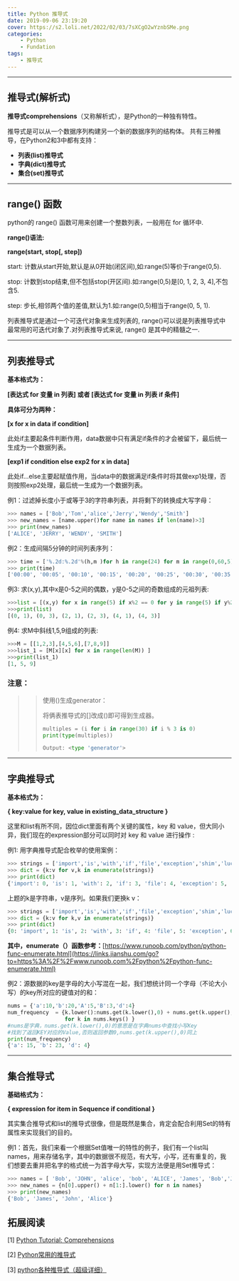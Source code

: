 ```yaml
---
title: Python 推导式
date: 2019-09-06 23:19:20
cover: https://s2.loli.net/2022/02/03/7sXCgO2wYznbSMe.png
categories:
	- Python
	- Fundation
tags:
	- 推导式	
---
```


------

## 推导式(解析式)

**推导式comprehensions**（又称解析式），是Python的一种独有特性。

推导式是可以从一个数据序列构建另一个新的数据序列的结构体。 共有三种推导，在Python2和3中都有支持：

- **列表(list)推导式**
- **字典(dict)推导式**
- **集合(set)推导式**

<!--more-->

------

## range() 函数

python的 range() 函数可用来创建一个整数列表，一般用在 for 循环中.

**range()语法:**  

**range(start, stop[, step])**

start:	计数从start开始,默认是从0开始(闭区间),如:range(5)等价于range(0,5).

stop:	计数到stop结束,但不包括stop(开区间).如:range(0,5)是[0, 1, 2, 3, 4],不包含5.

step:	步长,相邻两个值的差值,默认为1.如:range(0,5)相当于range(0, 5, 1).

列表推导式是通过一个可迭代对象来生成列表的, range()可以说是列表推导式中最常用的可迭代对象了.对列表推导式来说, range() 是其中的精髓之一.

------

## 列表推导式

**基本格式为：**

**[表达式 for 变量 in 列表] 或者   [表达式 for 变量 in 列表 if 条件]**

 **具体可分为两种：**

 **[x for x in data if condition]**

此处if主要起条件判断作用，data数据中只有满足if条件的才会被留下，最后统一生成为一个数据列表。

**[exp1 if condition else exp2 for x in data]**

此处if...else主要起赋值作用，当data中的数据满足if条件时将其做exp1处理，否则按照exp2处理，最后统一生成为一个数据列表。

 例1：过滤掉长度小于或等于3的字符串列表，并将剩下的转换成大写字母：

```python
>>> names = ['Bob','Tom','alice','Jerry','Wendy','Smith']
>>> new_names = [name.upper()for name in names if len(name)>3]
>>> print(new_names)
['ALICE', 'JERRY', 'WENDY', 'SMITH']
```

例2：生成间隔5分钟的时间列表序列：

```python
>>> time = ['%.2d:%.2d'%(h,m )for h in range(24) for m in range(0,60,5) ]
>>> print(time)
['00:00', '00:05', '00:10', '00:15', '00:20', '00:25', '00:30', '00:35', '00:40', '00:45', '00:50', '00:55', '01:00', '01:05', '01:10', '01:15', '01:20', '01:25', '01:30', '01:35', '01:40', '01:45', '01:50', '01:55', '02:00', '02:05', '02:10', '02:15', '02:20', '02:25', '02:30', '02:35', '02:40', '02:45', '02:50', '02:55', '03:00', '03:05', '03:10', '03:15', '03:20', '03:25', '03:30', '03:35', '03:40', '03:45', '03:50', '03:55', '04:00', '04:05', '04:10', '04:15', '04:20', '04:25', '04:30', '04:35', '04:40', '04:45', '04:50', '04:55', '05:00', '05:05', '05:10', '05:15', '05:20', '05:25', '05:30', '05:35', '05:40', '05:45', '05:50', '05:55', '06:00', '06:05', '06:10', '06:15', '06:20', '06:25', '06:30', '06:35', '06:40', '06:45', '06:50', '06:55', '07:00', '07:05', '07:10', '07:15', '07:20', '07:25', '07:30', '07:35', '07:40', '07:45', '07:50', '07:55', '08:00', '08:05', '08:10', '08:15', '08:20', '08:25', '08:30', '08:35', '08:40', '08:45', '08:50', '08:55', '09:00', '09:05', '09:10', '09:15', '09:20', '09:25', '09:30', '09:35', '09:40', '09:45', '09:50', '09:55', '10:00', '10:05', '10:10', '10:15', '10:20', '10:25', '10:30', '10:35', '10:40', '10:45', '10:50', '10:55', '11:00', '11:05', '11:10', '11:15', '11:20', '11:25', '11:30', '11:35', '11:40', '11:45', '11:50', '11:55', '12:00', '12:05', '12:10', '12:15', '12:20', '12:25', '12:30', '12:35', '12:40', '12:45', '12:50', '12:55', '13:00', '13:05', '13:10', '13:15', '13:20', '13:25', '13:30', '13:35', '13:40', '13:45', '13:50', '13:55', '14:00', '14:05', '14:10', '14:15', '14:20', '14:25', '14:30', '14:35', '14:40', '14:45', '14:50', '14:55', '15:00', '15:05', '15:10', '15:15', '15:20', '15:25', '15:30', '15:35', '15:40', '15:45', '15:50', '15:55', '16:00', '16:05', '16:10', '16:15', '16:20', '16:25', '16:30', '16:35', '16:40', '16:45', '16:50', '16:55', '17:00', '17:05', '17:10', '17:15', '17:20', '17:25', '17:30', '17:35', '17:40', '17:45', '17:50', '17:55', '18:00', '18:05', '18:10', '18:15', '18:20', '18:25', '18:30', '18:35', '18:40', '18:45', '18:50', '18:55', '19:00', '19:05', '19:10', '19:15', '19:20', '19:25', '19:30', '19:35', '19:40', '19:45', '19:50', '19:55', '20:00', '20:05', '20:10', '20:15', '20:20', '20:25', '20:30', '20:35', '20:40', '20:45', '20:50', '20:55', '21:00', '21:05', '21:10', '21:15', '21:20', '21:25', '21:30', '21:35', '21:40', '21:45', '21:50', '21:55', '22:00', '22:05', '22:10', '22:15', '22:20', '22:25', '22:30', '22:35', '22:40', '22:45', '22:50', '22:55', '23:00', '23:05', '23:10', '23:15', '23:20', '23:25', '23:30', '23:35', '23:40', '23:45', '23:50', '23:55']
```

例3: 求(x,y),其中x是0-5之间的偶数，y是0-5之间的奇数组成的元祖列表:

```python
>>>list = [(x,y) for x in range(5) if x%2 == 0 for y in range(5) if y%2 == 1]
>>>print(list)
[(0, 1), (0, 3), (2, 1), (2, 3), (4, 1), (4, 3)]
```

例4: 求M中斜线1,5,9组成的列表:

```python
>>>M = [[1,2,3],[4,5,6],[7,8,9]]
>>>list_1 = [M[x][x] for x in range(len(M)) ]
>>>print(list_1)
[1, 5, 9]
```

### 注意：

> > 使用()生成generator：
> >
> > 将俩表推导式的[]改成()即可得到生成器。
> >
> > ```python
> > multiples = (i for i in range(30) if i % 3 is 0)
> > print(type(multiples))
> > 
> > Output: <type 'generator'>
> > ```

------

## 字典推导式

**基本格式为：**

**{ key:value for key, value in existing_data_structure }**

 这里和list有所不同，因位dict里面有两个关键的属性，key 和 value，但大同小异，我们现在的expression部分可以同时对 key 和 value 进行操作 :

 例1: 用字典推导式配合枚举的使用案例：

```python
>>> strings = ['import','is','with','if','file','exception','shim','lucy']
>>> dict = {k:v for v,k in enumerate(strings)}
>>> print(dict)
{'import': 0, 'is': 1, 'with': 2, 'if': 3, 'file': 4, 'exception': 5, 'shim': 6, 'lucy': 7}
```

上题的k是字符串，v是序列。如果我们更换k v：

```python
>>> strings = ['import','is','with','if','file','exception','shim','lucy']
>>> dict = {k:v for k,v in enumerate(strings)}
>>> print(dict)
{0: 'import', 1: 'is', 2: 'with', 3: 'if', 4: 'file', 5: 'exception', 6: 'shim', 7: 'lucy'}
```

 **其中，enumerate（）函数参考：**[https://www.runoob.com/python/python-func-enumerate.html](https://links.jianshu.com/go?to=https%3A%2F%2Fwww.runoob.com%2Fpython%2Fpython-func-enumerate.html)

例2：源数据的key是字母的大小写混在一起，我们想统计同一个字母（不论大小写）的key所对应的键值对的和：

```python
nums = {'a':10,'b':20,'A':5,'B':3,'d':4}
num_frequency  = {k.lower():nums.get(k.lower(),0) + nums.get(k.upper(),0)
                  for k in nums.keys() }
#nums是字典，nums.get(k.lower(),0)的意思是在字典nums中查找小写Key
#找到了返回KEY对应的Value,否则返回参数0,nums.get(k.upper(),0)同上
print(num_frequency)
{'a': 15, 'b': 23, 'd': 4}
```

------

## 集合推导式

**基础格式为：**

**{ expression for item in Sequence if conditional }**

 其实集合推导式和list的推导式很像，但是既然是集合，肯定会配合利用Set的特有属性来实现我们的目的。

例1：首先，我们来看一个根据Set值唯一的特性的例子，我们有一个list叫names，用来存储名字，其中的数据很不规范，有大写，小写，还有重复的，我们想要去重并把名字的格式统一为首字母大写，实现方法便是用Set推导式：

```python
>>> names = [ 'Bob', 'JOHN', 'alice', 'bob', 'ALICE', 'James', 'Bob','JAMES','jAMeS' ]
>>> new_names = {n[0].upper() + n[1:].lower() for n in names}
>>> print(new_names)
{'Bob', 'James', 'John', 'Alice'}
```



## 拓展阅读

[1] [Python Tutorial: Comprehensions](https://www.airpair.com/python/posts/python-comprehension-syntax)

[2] [Python常用的推导式](https://mp.weixin.qq.com/s?src=11&timestamp=1567785751&ver=1836&signature=GxW-PlO0utKuA76I6jg23WwqFXL5kI71lf9SoReUx-CJ613gpRwNtGiL0rXi0LeX2YIWM0KHVrxpbE3*tt6jrF3MvL6yLe3yQmWiF7bdXyyWjfXqVwt7VnZ2QPE-0-s0&new=1)

[3] [python各种推导式（超级详细）](https://www.jianshu.com/p/0a269715a742)

